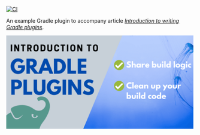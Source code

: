 [![CI](https://github.com/tkgregory/file-diff-plugin/actions/workflows/gradle.yml/badge.svg)](https://github.com/tkgregory/file-diff-plugin/actions/workflows/gradle.yml)

An example Gradle plugin to accompany article *[Introduction to writing Gradle plugins](https://tomgregory.com/introduction-to-gradle-plugins)*.

[<img src="Introduction-to-Gradle-plugins-blog.png" width="500px"/>](https://tomgregory.com/introduction-to-gradle-plugins)


